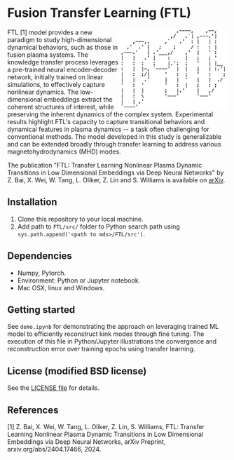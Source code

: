 # Fusion Transfer Learning (FTL)
<img align="right" src='demo/FTL_logo.png' width='250'>
FTL [1] model provides a new paradigm to study high-dimensional dynamical behaviors, such as those in fusion plasma systems. The knowledge transfer process leverages a pre-trained neural encoder-decoder network, initially trained on linear simulations, to effectively capture nonlinear dynamics. The low-dimensional embeddings extract the coherent structures of interest, while preserving the inherent dynamics of the complex system. Experimental results highlight FTL's capacity to capture transitional behaviors and dynamical features in plasma dynamics -- a task often challenging for conventional methods. The model developed in this study is generalizable and can be extended broadly through transfer learning to address various magnetohydrodynamics (MHD) modes.

The publication "FTL: Transfer Learning Nonlinear Plasma Dynamic Transitions in Low Dimensional Embeddings via Deep Neural Networks" by Z. Bai, X. Wei, W. Tang, L. Oliker, Z. Lin and S. Williams is available on [arXiv](https://arxiv.org/abs/2404.17466).

## Installation

1. Clone this repository to your local machine.
2. Add path to `FTL/src/` folder to Python search path using `sys.path.append('<path to mds>/FTL/src')`.

## Dependencies

* Numpy, Pytorch.
* Environment: Python or Jupyter notebook.
* Mac OSX, linux and Windows.

## Getting started

See `demo.ipynb` for demonstrating the approach on leveraging trained ML model to efficiently reconstruct kink modes through fine tuning. The execution of this file in Python/Jupyter illustrations the convergence and reconstruction error over training epochs using transfer learning.

## License (modified BSD license)

See the [LICENSE file](LICENSE) for details.

## References

[1] Z. Bai, X. Wei, W. Tang, L. Oliker, Z. Lin, S. Williams, FTL: Transfer Learning Nonlinear Plasma Dynamic Transitions in Low Dimensional Embeddings via Deep Neural Networks, arXiv Preprint, arxiv.org/abs/2404.17466, 2024.<br />  

